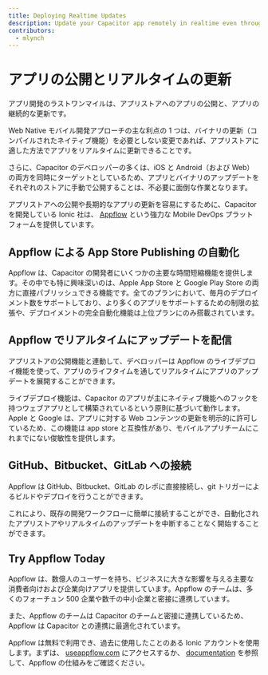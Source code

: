 ```yaml
---
title: Deploying Realtime Updates
description: Update your Capacitor app remotely in realtime even through the app stores
contributors:
  - mlynch
---
```


# アプリの公開とリアルタイムの更新

アプリ開発のラストワンマイルは、アプリストアへのアプリの公開と、アプリの継続的な更新です。

Web Native モバイル開発アプローチの主な利点の 1 つは、バイナリの更新（コンパイルされたネイティブ機能）を必要としない変更であれば、アプリストアに適した方法でアプリをリアルタイムに更新できることです。

さらに、Capacitor のデベロッパーの多くは、iOS と Android（および Web）の両方を同時にターゲットとしているため、アプリとバイナリのアップデートをそれぞれのストアに手動で公開することは、不必要に面倒な作業となります。

アプリストアへの公開や長期的なアプリの更新を容易にするために、Capacitor を開発している Ionic 社は、 [Appflow](https://useappflow.com/) という強力な Mobile DevOps プラットフォームを提供しています。

## Appflow による App Store Publishing の自動化

Appflow は、Capacitor の開発者にいくつかの主要な時間短縮機能を提供します。その中でも特に興味深いのは、Apple App Store と Google Play Store の両方に直接パブリッシュできる機能です。全てのプランにおいて、毎月のデプロイメント数をサポートしており、より多くのアプリをサポートするための制限の拡張や、デプロイメントの完全自動化機能は上位プランにのみ搭載されています。

## Appflow でリアルタイムにアップデートを配信

アプリストアの公開機能と連動して、デベロッパーは Appflow のライブデプロイ機能を使って、アプリのライフタイムを通してリアルタイムにアプリのアップデートを展開することができます。

ライブデプロイ機能は、Capacitor のアプリが主にネイティブ機能へのフックを持つウェブアプリとして構築されているという原則に基づいて動作します。Apple と Google は、アプリに対する Web コンテンツの更新を明示的に許可しているため、この機能は app store と互換性があり、モバイルアプリチームにこれまでにない俊敏性を提供します。

## GitHub、Bitbucket、GitLab への接続

Appflow は GitHub、Bitbucket、GitLab のレポに直接接続し、git トリガーによるビルドやデプロイを行うことができます。

これにより、既存の開発ワークフローに簡単に接続することができ、自動化されたアプリストアやリアルタイムのアップデートを中断することなく開始することができます。

## Try Appflow Today

Appflow は、数億人のユーザーを持ち、ビジネスに大きな影響を与える主要な消費者向けおよび企業向けアプリを提供しています。Appflow のチームは、多くのフォーチュン 500 企業や数千の中小企業と密接に連携しています。

また、Appflow のチームは Capacitor のチームと密接に連携しているため、Appflow は Capacitor との連携に最適化されています。

Appflow は無料で利用でき、過去に使用したことのある Ionic アカウントを使用します。まずは、 [useappflow.com](https://useappflow.com/) にアクセスするか、 [documentation](https://ionicframework.com/docs/appflow) を参照して、Appflow の仕組みをご確認ください。
